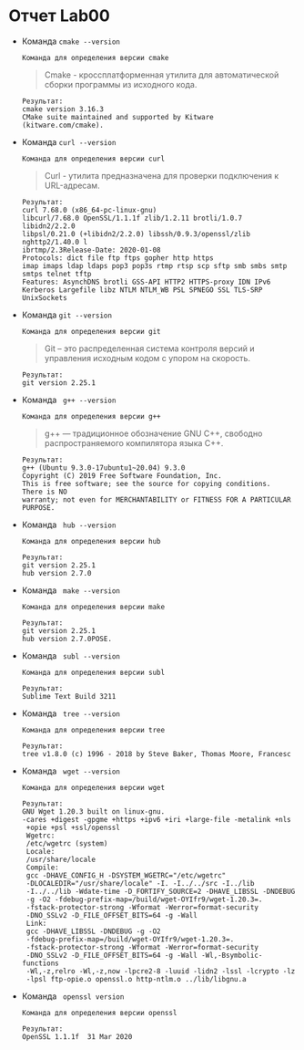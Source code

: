 #                   **Отчет Lab00**
- Команда `cmake --version`

  ```
  Команда для определения версии cmake
  ```
  > Cmake - кроcсплатформенная утилита для автоматической сборки программы из исходного кода.

  ```
  Результат:
  cmake version 3.16.3
  CMake suite maintained and supported by Kitware (kitware.com/cmake).
  ```

- Команда `curl --version`
  ```
  Команда для определения версии curl
   ```
  >Curl - утилита предназначена для проверки подключения к URL-адресам.
  ```
  Результат:
  curl 7.68.0 (x86_64-pc-linux-gnu) 
  libcurl/7.68.0 OpenSSL/1.1.1f zlib/1.2.11 brotli/1.0.7 libidn2/2.2.0
  libpsl/0.21.0 (+libidn2/2.2.0) libssh/0.9.3/openssl/zlib nghttp2/1.40.0 l
  ibrtmp/2.3Release-Date: 2020-01-08
  Protocols: dict file ftp ftps gopher http https 
  imap imaps ldap ldaps pop3 pop3s rtmp rtsp scp sftp smb smbs smtp smtps telnet tftp
  Features: AsynchDNS brotli GSS-API HTTP2 HTTPS-proxy IDN IPv6 Kerberos Largefile libz NTLM NTLM_WB PSL SPNEGO SSL TLS-SRP UnixSockets
  ```

- Команда `git --version`
  ```
  Команда для определения версии git
  ```
  > Git – это распределенная система контроля версий и управления исходным кодом с упором на скорость.

  ```
  Результат:
  git version 2.25.1
  ```

- Команда ` g++ --version`
  ```
  Команда для определения версии g++
  ```
  > g++ — традиционное обозначение GNU C++, свободно распространяемого компилятора языка C++.
  ```
  Результат:
  g++ (Ubuntu 9.3.0-17ubuntu1~20.04) 9.3.0
  Copyright (C) 2019 Free Software Foundation, Inc.
  This is free software; see the source for copying conditions.  There is NO
  warranty; not even for MERCHANTABILITY or FITNESS FOR A PARTICULAR PURPOSE.
  ```

- Команда ` hub --version`
  ```
  Команда для определения версии hub
  ```
  ```
  Результат:
  git version 2.25.1
  hub version 2.7.0
  ```

- Команда ` make --version`
  ```
  Команда для определения версии make
  ```

  ```
  Результат:
  git version 2.25.1
  hub version 2.7.0POSE.
  ```
- Команда ` subl --version`
  ```
  Команда для определения версии subl
  ```

  ```
  Результат:
  Sublime Text Build 3211
  ```
- Команда ` tree --version`
  ```
  Команда для определения версии tree
  ```

  ```
  Результат:
  tree v1.8.0 (c) 1996 - 2018 by Steve Baker, Thomas Moore, Francesc
  ```
- Команда ` wget --version`
  ```
  Команда для определения версии wget
  ```
  ```
  Результат:
  GNU Wget 1.20.3 built on linux-gnu.
  -cares +digest -gpgme +https +ipv6 +iri +large-file -metalink +nls
   +opie +psl +ssl/openssl
   Wgetrc:
   /etc/wgetrc (system)
   Locale:
   /usr/share/locale
   Compile:
   gcc -DHAVE_CONFIG_H -DSYSTEM_WGETRC="/etc/wgetrc"
   -DLOCALEDIR="/usr/share/locale" -I. -I../../src -I../lib
   -I../../lib -Wdate-time -D_FORTIFY_SOURCE=2 -DHAVE_LIBSSL -DNDEBUG
   -g -O2 -fdebug-prefix-map=/build/wget-OYIfr9/wget-1.20.3=.
   -fstack-protector-strong -Wformat -Werror=format-security
   -DNO_SSLv2 -D_FILE_OFFSET_BITS=64 -g -Wall
   Link:
   gcc -DHAVE_LIBSSL -DNDEBUG -g -O2
   -fdebug-prefix-map=/build/wget-OYIfr9/wget-1.20.3=.
   -fstack-protector-strong -Wformat -Werror=format-security
   -DNO_SSLv2 -D_FILE_OFFSET_BITS=64 -g -Wall -Wl,-Bsymbolic-functions
   -Wl,-z,relro -Wl,-z,now -lpcre2-8 -luuid -lidn2 -lssl -lcrypto -lz
   -lpsl ftp-opie.o openssl.o http-ntlm.o ../lib/libgnu.a
  ```
- Команда ` openssl version`
  ```
  Команда для определения версии openssl
  ```
  ```
  Результат:
  OpenSSL 1.1.1f  31 Mar 2020
  ```
